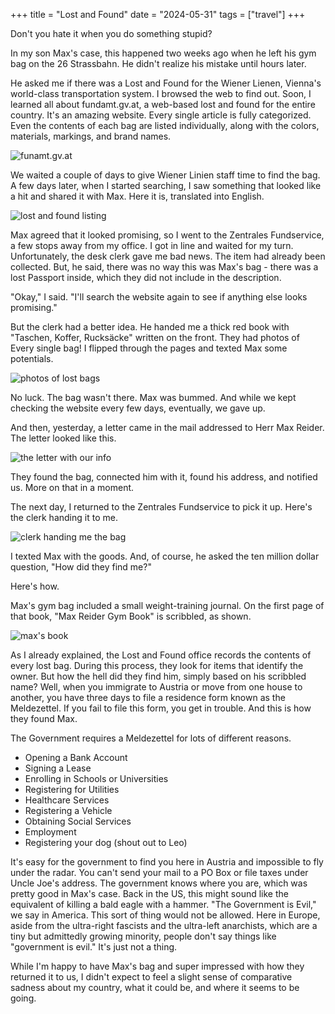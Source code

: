 +++
title = "Lost and Found"
date = "2024-05-31"
tags = ["travel"]
+++

Don't you hate it when you do something stupid? 

In my son Max's case, this happened two weeks ago when he left his gym bag on the 26 Strassbahn. He didn't realize his mistake until hours later.

He asked me if there was a Lost and Found for the Wiener Lienen, Vienna's world-class transportation system. I browsed the web to find out. Soon, I learned all about fundamt.gv.at, a web-based lost and found for the entire country. It's an amazing website. Every single article is fully categorized. Even the contents of each bag are listed individually, along with the colors, materials, markings, and brand names.

![funamt.gv.at](/images/matt/travel-blog/fundservice.png)

We waited a couple of days to give Wiener Linien staff time to find the bag. A few days later, when I started searching, I saw something that looked like a hit and shared it with Max. Here it is, translated into English.

![lost and found listing](/images/matt/travel-blog/listing.png)

Max agreed that it looked promising, so I went to the Zentrales Fundservice, a few stops away from my office. I got in line and waited for my turn. Unfortunately, the desk clerk gave me bad news. The item had already been collected. But, he said, there was no way this was Max's bag - there was a lost Passport inside, which they did not include in the description.

"Okay," I said. "I'll search the website again to see if anything else looks promising." 

But the clerk had a better idea. He handed me a thick red book with "Taschen, Koffer, Rucksäcke" written on the front. They had photos of Every single bag! I flipped through the pages and texted Max some potentials. 

![photos of lost bags](/images/matt/travel-blog/bags.png)

No luck. The bag wasn't there. Max was bummed. And while we kept checking the website every few days, eventually, we gave up.

And then, yesterday, a letter came in the mail addressed to Herr Max Reider. The letter looked like this.

![the letter with our info](/images/matt/travel-blog/lost-letter.png)

They found the bag, connected him with it, found his address, and notified us. More on that in a moment. 

The next day, I returned to the Zentrales Fundservice to pick it up. Here's the clerk handing it to me.

![clerk handing me the bag](/images/matt/travel-blog/clerk2.png)

I texted Max with the goods. And, of course, he asked the ten million dollar question, "How did they find me?" 

Here's how.

Max's gym bag included a small weight-training journal. On the first page of that book, "Max Reider Gym Book" is scribbled, as shown.

![max's book](/images/matt/travel-blog/maxbook.png)

As I already explained, the Lost and Found office records the contents of every lost bag. During this process, they look for items that identify the owner. But how the hell did they find him, simply based on his scribbled name? Well, when you immigrate to Austria or move from one house to another, you have three days to file a residence form known as the Meldezettel. If you fail to file this form, you get in trouble. And this is how they found Max.

The Government requires a Meldezettel for lots of different reasons.

- Opening a Bank Account
- Signing a Lease
- Enrolling in Schools or Universities
- Registering for Utilities
- Healthcare Services
- Registering a Vehicle
- Obtaining Social Services
- Employment
- Registering your dog (shout out to Leo)

It's easy for the government to find you here in Austria and impossible to fly under the radar. You can't send your mail to a PO Box or file taxes under Uncle Joe's address. The government knows where you are, which was pretty good in Max's case. Back in the US, this might sound like the equivalent of killing a bald eagle with a hammer. "The Government is Evil," we say in America. This sort of thing would not be allowed. Here in Europe, aside from the ultra-right fascists and the ultra-left anarchists, which are a tiny but admittedly growing minority, people don't say things like "government is evil." It's just not a thing. 

While I'm happy to have Max's bag and super impressed with how they returned it to us, I didn't expect to feel a slight sense of comparative sadness about my country, what it could be, and where it seems to be going.
